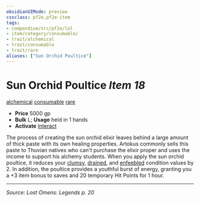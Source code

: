 ```yaml
---
obsidianUIMode: preview
cssclass: pf2e,pf2e-item
tags:
- compendium/src/pf2e/lol
- item/category/consumable/
- trait/alchemical
- trait/consumable
- trait/rare
aliases: ["Sun Orchid Poultice"]
---
```

# Sun Orchid Poultice *Item 18*  
[alchemical](alchemical.md "Alchemical Item Trait")  [consumable](consumable.md "Consumable Item Trait")  [rare](rare.md "Rare Rarity Trait")  

- **Price** 5000 gp
- **Bulk** L; **Usage** held in 1 hands
- **Activate** [Interact](interact.md)

The process of creating the sun orchid elixir leaves behind a large amount of thick paste with its own healing properties. Artokus commonly sells this paste to Thuvian natives who can't purchase the elixir proper and uses the income to support his alchemy students. When you apply the sun orchid poultice, it reduces your [clumsy](conditions.md#Clumsy), [drained](conditions.md#Drained), and [enfeebled](conditions.md#Enfeebled) condition values by 2. In addition, the poultice provides a youthful burst of energy, granting you a +3 item bonus to saves and 20 temporary Hit Points for 1 hour.


---
*Source: Lost Omens: Legends p. 20*
